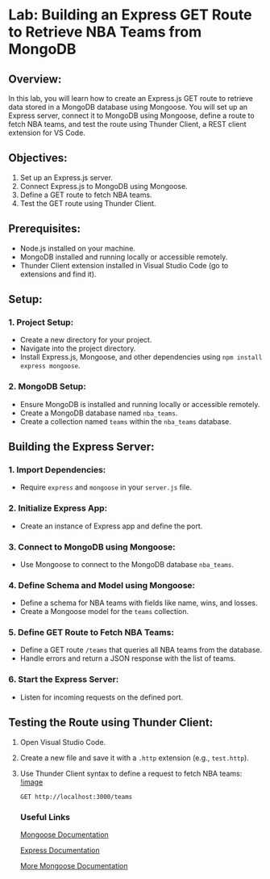 # Lab: Building an Express GET Route to Retrieve NBA Teams from MongoDB

## Overview:
In this lab, you will learn how to create an Express.js GET route to retrieve data stored in a MongoDB database using Mongoose. You will set up an Express server, connect it to MongoDB using Mongoose, define a route to fetch NBA teams, and test the route using Thunder Client, a REST client extension for VS Code.

## Objectives:
1. Set up an Express.js server.
2. Connect Express.js to MongoDB using Mongoose.
3. Define a GET route to fetch NBA teams.
4. Test the GET route using Thunder Client.

## Prerequisites:
- Node.js installed on your machine.
- MongoDB installed and running locally or accessible remotely.
- Thunder Client extension installed in Visual Studio Code (go to extensions and find it).

## Setup:

### 1. Project Setup:
- Create a new directory for your project.
- Navigate into the project directory.
- Install Express.js, Mongoose, and other dependencies using `npm install express mongoose`.

### 2. MongoDB Setup:
- Ensure MongoDB is installed and running locally or accessible remotely.
- Create a MongoDB database named `nba_teams`.
- Create a collection named `teams` within the `nba_teams` database.

## Building the Express Server:

### 1. Import Dependencies:
- Require `express` and `mongoose` in your `server.js` file.

### 2. Initialize Express App:
- Create an instance of Express app and define the port.

### 3. Connect to MongoDB using Mongoose:
- Use Mongoose to connect to the MongoDB database `nba_teams`.

### 4. Define Schema and Model using Mongoose:
- Define a schema for NBA teams with fields like name, wins, and losses.
- Create a Mongoose model for the `teams` collection.

### 5. Define GET Route to Fetch NBA Teams:
- Define a GET route `/teams` that queries all NBA teams from the database.
- Handle errors and return a JSON response with the list of teams.

### 6. Start the Express Server:
- Listen for incoming requests on the defined port.

## Testing the Route using Thunder Client:
1. Open Visual Studio Code.
2. Create a new file and save it with a `.http` extension (e.g., `test.http`).
3. Use Thunder Client syntax to define a request to fetch NBA teams:
[!image](./successfulTest.png)
  
   ```http
   GET http://localhost:3000/teams
   ```
   ### Useful Links 

   [Mongoose Documentation](https://www.npmjs.com/package/mongoose)

   [Express Documentation](https://expressjs.com/en/guide/routing.html)

   [More Mongoose Documentation](https://mongoosejs.com/docs/)

